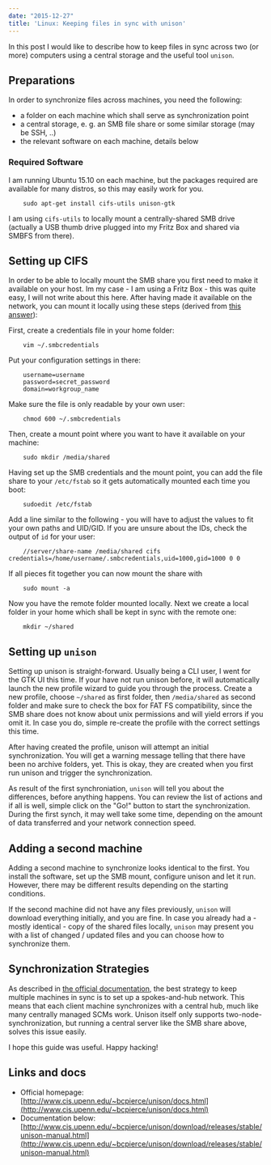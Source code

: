 ```yaml
---
date: "2015-12-27"
title: 'Linux: Keeping files in sync with unison'
---
```


In this post I would like to describe how to keep files in sync across two (or more) computers using a central storage and the useful tool `unison`.

<!--more-->

## Preparations

In order to synchronize files across machines, you need the following:

* a folder on each machine which shall serve as synchronization point
* a central storage, e. g. an SMB file share or some similar storage (may be SSH, ..)
* the relevant software on each machine, details below

### Required Software

I am running Ubuntu 15.10 on each machine, but the packages required are available for many distros, so this may easily work for you.

        sudo apt-get install cifs-utils unison-gtk

I am using `cifs-utils` to locally mount a centrally-shared SMB drive (actually a USB thumb drive plugged into my Fritz Box and shared via SMBFS from there).

## Setting up CIFS

In order to be able to locally mount the SMB share you first need to make it available on your host. Im my case - I am using a Fritz Box - this was quite easy, I will not write about this here. After having made it available on the network, you can mount it locally using these steps (derived from [this answer](http://askubuntu.com/a/157140)):


First, create a credentials file in your home folder:

        vim ~/.smbcredentials

Put your configuration settings in there:

        username=username
        password=secret_password
        domain=workgroup_name

Make sure the file is only readable by your own user:

        chmod 600 ~/.smbcredentials

Then, create a mount point where you want to have it available on your machine:

        sudo mkdir /media/shared

Having set up the SMB credentials and the mount point, you can add the file share to your `/etc/fstab` so it gets automatically mounted each time you boot:

        sudoedit /etc/fstab

Add a line similar to the following - you will have to adjust the values to fit your own paths and UID/GID. If you are unsure about the IDs, check the output of `id` for your user:

        //server/share-name /media/shared cifs credentials=/home/username/.smbcredentials,uid=1000,gid=1000 0 0

If all pieces fit together you can now mount the share with

        sudo mount -a

Now you have the remote folder mounted locally. Next we create a local folder in your home which shall be kept in sync with the remote one:

        mkdir ~/shared

## Setting up `unison`

Setting up unison is straight-forward. Usually being a CLI user, I went for the GTK UI this time. If your have not run unison before, it will automatically launch the new profile wizard to guide you through the process. Create a new profile, choose `~/shared` as first folder, then `/media/shared` as second folder and make sure to check the box for FAT FS compatibility, since the SMB share does not know about unix permissions and will yield errors if you omit it. In case you do, simple re-create the profile with the correct settings this time.

After having created the profile, unison will attempt an initial synchronization. You will get a warning message telling that there have been no archive folders, yet. This is okay, they are created when you first run unison and trigger the synchronization.

As result of the first synchroniation, `unison` will tell you about the differences, before anything happens. You can review the list of actions and if all is well, simple click on the "Go!" button to start the synchronization. During the first synch, it may well take some time, depending on the amount of data transferred and your network connection speed.

## Adding a second machine

Adding a second machine to synchronize looks identical to the first. You install the software, set up the SMB mount, configure unison and let it run. However, there may be different results depending on the starting conditions.

If the second machine did not have any files previously, `unison` will download everything initially, and you are fine. In case you already had a - mostly identical - copy of the shared files locally, `unison` may present you with a list of changed / updated files and you can choose how to synchronize them.

## Synchronization Strategies

As described in [the official documentation](http://www.cis.upenn.edu/~bcpierce/unison/download/releases/stable/unison-manual.html), the best strategy to keep multiple machines in sync is to set up a spokes-and-hub network. This means that each client machine synchronizes with a central hub, much like many centrally managed SCMs work. Unison itself only supports two-node-synchronization, but running a central server like the SMB share above, solves this issue easily.

I hope this guide was useful. Happy hacking!

## Links and docs

* Official homepage: [http://www.cis.upenn.edu/~bcpierce/unison/docs.html](http://www.cis.upenn.edu/~bcpierce/unison/docs.html)
* Documentation below: [http://www.cis.upenn.edu/~bcpierce/unison/download/releases/stable/unison-manual.html](http://www.cis.upenn.edu/~bcpierce/unison/download/releases/stable/unison-manual.html)


